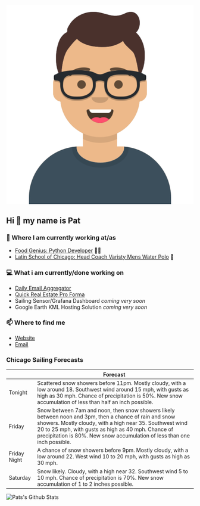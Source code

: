 [![Social banner for p-j-falconer](https://raw.githubusercontent.com/P-J-FALCONER/P-J-FALCONER/master/assets/avataaars.svg)](https://patfalconer.com/)
## Hi :wave: my name is Pat

### 💼 Where I am currently working at/as
- [Food Genius: Python Developer](https://getfoodgenius.com/) 🍔🐍
- [Latin School of Chicago: Head Coach Varisty Mens Water Polo](https://www.latinschool.org/) 🤽


### 💻 What i am currently/done working on
 - [Daily Email Aggregator](https://github.com/P-J-FALCONER/dott_daily_mail)
 - [Quick Real Estate Pro Forma](https://github.com/P-J-FALCONER/henry)
 - Sailing Sensor/Grafana Dashboard *coming very soon*
 - Google Earth KML Hosting Solution *coming very soon*

### 📫 Where to find me
 - [Website](https://patfalconer.com/)
 - [Email](mailto:patrick.j.falconer@gmail.com)


### Chicago Sailing Forecasts
|   | Forecast  |
|---|---|
| Tonight | Scattered snow showers before 11pm. Mostly cloudy, with a low around 18. Southwest wind around 15 mph, with gusts as high as 30 mph. Chance of precipitation is 50%. New snow accumulation of less than half an inch possible. |
| Friday | Snow between 7am and noon, then snow showers likely between noon and 3pm, then a chance of rain and snow showers. Mostly cloudy, with a high near 35. Southwest wind 20 to 25 mph, with gusts as high as 40 mph. Chance of precipitation is 80%. New snow accumulation of less than one inch possible. |
| Friday Night | A chance of snow showers before 9pm. Mostly cloudy, with a low around 22. West wind 10 to 20 mph, with gusts as high as 30 mph. |
| Saturday | Snow likely. Cloudy, with a high near 32. Southwest wind 5 to 10 mph. Chance of precipitation is 70%. New snow accumulation of 1 to 2 inches possible. |

![Pats's Github Stats](https://github-readme-stats.vercel.app/api?username=p-j-falconer&show_icons=true&theme=radical)
